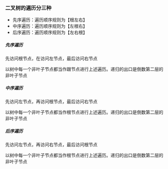 ### 二叉树的遍历分三种
- 先序遍历：遍历顺序规则为【根左右】
- 中序遍历：遍历顺序规则为【左根右】
- 后序遍历：遍历顺序规则为【左右根】

##### 先序遍历
先访问根节点，在访问左节点，最后访问右节点

以树中每一个非叶子节点都当作跟节点进行上述遍历。递归的出口是倒数第二层的非叶子节点

##### 中序遍历
先访问左节点，再访问根节点，最后访问右节点

以树中每一个非叶子节点都当作根节点进行上述遍历。递归的出口是倒数第二层的非叶子节点

##### 后序遍历
先访问左节点，再访问右节点，最后访问根节点

以树中每一个非叶子节点都当作根节点进行上述遍历。递归的出口是倒数第二层的非叶子节点